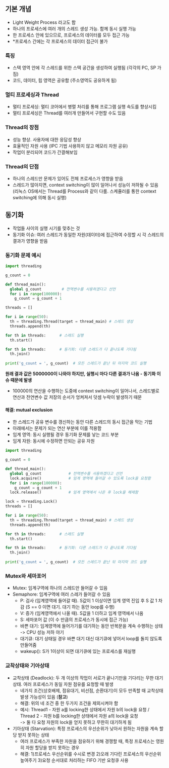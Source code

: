 ## 기본 개념
- Light Weight Process 라고도 함
- 하나의 프로세스에 여러 개의 스레드 생성 가능. 함께 동시 실행 가능
- 한 프로세스 안에 있으므로, 프로세스의 데이터를 모두 접근 가능
- *프로세스 간에는 각 프로세스의 데이터 접근이 불가

### 특징
- 스택 영역 안에 각 스레드를 위한 스택 공간을 생성하여 실행됨 (각각의 PC, SP 가짐)
- 코드, 데이터, 힙 영역은 공유함 (주소영역도 공유하게 됨)

### 멀티 프로세싱과 Thread
- 멀티 프로세싱: 멀티 코어에서 병렬 처리를 통해 프로그램 실행 속도를 향상시킴
- 멀티 프로세싱은 Thread를 여러개 만들어서 구현할 수도 있음

### Thread의 장점
- 성능 향상. 사용자에 대한 응답성 향상
- 효율적인 자원 사용 (IPC 기법 사용하지 않고 메모리 자원 공유)
- 작업이 분리되어 코드가 간결해보임

### Thread의 단점
- 하나의 스레드만 문제가 있어도 전체 프로세스가 영향을 받음
- 스레드가 많아지면, context switching이 많이 일어나서 성능이 저하될 수 있음
  (리눅스 OS에서는 Thread를 Process와 같이 다룸. 스케쥴러를 통한 context switching에 의해 동시 실행)
  
## 동기화
- 작업들 사이의 실행 시기를 맞추는 것
- 동기화 이슈: 여러 스레드가 동일한 자원(데이터)에 접근하여 수정할 시 각 스레드의 결과가 영향을 받음

### 동기화 문제 예시
```python
import threading

g_count = 0

def thread_main():
  global g_count         # 전역변수를 사용하겠다고 선언
  for i in range(100000):
    g_count = g_count + 1

threads = []

for i in range(50):
  th = threading.Thread(target = thread_main) # 스레드 생성
  threads.append(th)

for th in threads:      # 스레드 실행
  th.start()

for th in threads:      # 동기화: 다른 스레드가 다 끝나도록 기다림
  th.join()
  
print('g_count = ', g_count)  # 모든 스레드가 끝난 뒤 마지막 코드 실행
```
**원래 결과 값은 5000000이 나와야 하지만, 실행시 마다 다른 결과가 나옴 - 동기화 이슈 때문에 발생**
- 100000의 연산을 수행하는 도중에 context switching이 일어나서, 스레드별로 연산과 전연변수 값 저장의 순서가 엉켜져서 덧셈 누락이 발생하기 때문 

#### 해결: mutual exclusion
- 한 스레드가 공유 변수를 갱신하는 동안 다른 스레드의 동시 접근을 막는 기법
- 아래에서는 문제가 되는 연산 부분에 이를 적용함
- 임계 영역: 동시 실행될 경우 동기화 문제를 낳는 코드 부분
- 임계 자원: 동시에 수정하면 안되는 공유 자원
```python
import threading

g_count = 0

def thread_main():
  global g_count            # 전역변수를 사용하겠다고 선언
  lock.acquire()            # 임계 영역에 들어갈 수 있도록 lock을 요청함
  for i in range(100000):
    g_count = g_count + 1
  lock.release()            # 임계 영역에서 나온 후 lock을 해제함

lock = threading.Lock()
threads = []

for i in range(50):
  th = threading.Thread(target = thread_main) # 스레드 생성
  threads.append(th)

for th in threads:      # 스레드 실행
  th.start()

for th in threads:      # 동기화: 다른 스레드가 다 끝나도록 기다림
  th.join()
  
print('g_count = ', g_count)  # 모든 스레드가 끝난 뒤 마지막 코드 실행
```

### Mutex와 세마포어
- Mutex: 임계구역에 하나의 스레드만 들어갈 수 있음
- Semaphore: 임계구역에 여러 스레가 들어갈 수 있음
  - P: 검사 (임계영역에 들어갈 때). S값이 1 이상이면 임계 영역 진입 후 S 값 1 차감 (S == 0 이면 대기. 대기 하는 동안 loop를 수행)
  - V: 증가 (임계영역에서 나올 때). S값을 1 더하고 임계 영역에서 나옴
  - S: 세마포어 값 (이 수 만큼의 프로세스가 동시에 접근 가능)
  - 바쁜 대기: 임계영역에 들어가기를 대기하는 동안 반복문을 계속 수행하는 상태 -> CPU 성능 저하 야기
  - 대기큐: 대기 상태일 경우 바쁜 대기 대신 대기큐에 넣어서 loop를 돌지 않도록 만들어줌
  - wakeup(): S가 1이상이 되면 대기큐에 있는 프로세스를 재실행
  
### 교착상태와 기아상태
- 교착상태 (Deadlock): 두 개 이상의 작업이 서로가 끝나기만을 기다리는 무한 대기 상태. 여러 프로세스가 동일 자원 점유를 요청할 때 발생
  - 네가지 조건(상호배제, 점유대기, 비선점, 순환대기)이 모두 만족할 때 교착상태 발생 가능성이 있음 (**참고**)  
  - 해결: 위의 네 조건 중 한 두가지 조건을 제외시켜야 함
  - 예시: Thread1 - 자원 a를 locking한 상태에서 자원 b의 lock을 요청 / Thread 2 - 자원 b를 locking한 상태에서 자원 a의 lock을 요청  
           -> 둘 다 요청 자원의 lock을 얻지 못하고 무한히 대기하게 됨
- 기아상태 (Starvation): 특정 프로세스의 우선순위가 낮아서 원하는 자원을 계속 할당 받지 못하는 상태
  - 여러 프로세스가 부족한 자원을 점유하기 위해 경쟁할 때, 특정 프로세스는 영원히 자원 할당을 받지 못하는 경우
  - 해결: 1)프로세스 우선순위를 수시로 변경 2)오래 기다린 프로세스의 우선순위 높여주기 3)요청 순서대로 처리하는 FIFO 기반 요청큐 사용
